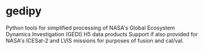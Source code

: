 # gedipy
Python tools for simplified processing of NASA's Global Ecosystem Dynamics Investigation (GEDI) H5 data products
Support if also provided for NASA's ICESat-2 and LVIS missions for purposes of fusion and cal/val.
